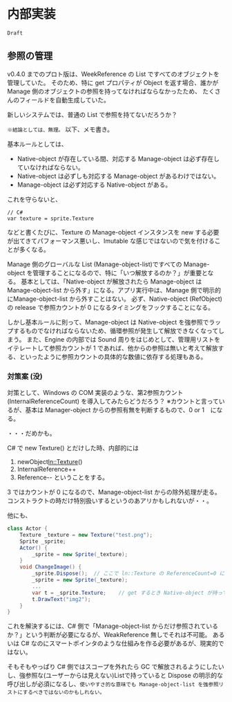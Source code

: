 内部実装
==========

`Draft`

参照の管理
----------

v0.4.0 までのプロト版は、WeekReference の List ですべてのオブジェクトを管理していた。
そのため、特に get プロパティが Object を返す場合、誰かが Manage 側のオブジェクトの参照を持ってなければならなかったため、
たくさんのフィールドを自動生成していた。

新しいシステムでは、普通の List で参照を持てないだろうか？

`※結論としては、無理。` 以下、メモ書き。

基本ルールとしては、
- Native-object が存在している間、対応する Manage-object は必ず存在していなければならない。
- Native-object は必ずしも対応する Manage-object があるわけではない。
- Manage-object は必ず対応する Native-object がある。

これを守らないと、

```
// C#
var texture = sprite.Texture
```

などと書くたびに、Texture の Manage-object インスタンスを new する必要が出てきてパフォーマンス悪いし、Imutable な感じではないので気を付けることが多くなる。

Manage 側のグローバルな List (Manage-object-list)ですべての Manage-object を管理することになるので、特に「いつ解放するのか？」が重要となる。
基本としては、「Native-object が解放されたら Manage-object は Manage-object-list から外す」になる。アプリ実行中は、Manage 側で明示的にManage-object-list から外すことはない。
必ず、Native-object (RefObject) の release で参照カウントが 0 になるタイミングをフックすることになる。

しかし基本ルールに則って、Manage-object は Native-object を強参照でラップするものでなければならないため、循環参照が発生して解放できなくなってしまう。
また、Engine の内部では Sound 周りをはじめとして、管理用リストをイテレートして参照カウントが 1 であれば、他からの参照は無いと考えて解放する、といったように参照カウントの具体的な数値に依存する処理もある。

### 対策案 (没)
対策として、Windows の COM 実装のような、第2参照カウント (InternalReferenceCount) を導入してみたらどうだろう？
※カウントと言っているが、基本は Manager-object からの参照有無を判断するもので、0 or 1　になる。

・・・だめかも。

C# で new Texture() とだけした時、内部的には
1. newObject<ln::Texture>()
2. InternalReference++
3. Reference--
ということをする。

3 ではカウントが 0 になるので、Manage-object-list からの除外処理が走る。
コンストラクトの時だけ特別扱いするというのあアリかもしれないが・・。

他にも、

```cs
class Actor {
    Texture _texture = new Texture("test.png");
    Sprite _sprite;
    Actor() {
        _sprite = new Sprite(_texture);
    }
    void ChangeImage() {
        _sprite.Dispose();  // ここで ln::Texture の ReferenceCount=0 になり、Manage-object-list から除外される
        _sprite = new Sprite(_texture);
        ...
        var t = _sprite.Texture;    // get するとき Native-object が持っているインデックスをもとに Manage-object-list を探してしまう
        t.DrawText("img2");
    }
}
```

これを解決するには、C# 側で「Manage-object-list からだけ参照されているか？」という判断が必要になるが、WeakReference 無しでそれは不可能。
あるいは C# なのにスマートポインタのような仕組みを作る必要があるが、現実的ではない。

そもそもやっぱり C# 側ではスコープを外れたら GC で解放されるようにしたいし、強参照な(ユーザーからは見えない)Listで持っていると Dispose の明示的な呼び出しが必須になるし、`使いやすさ的な意味でも Manage-object-list を強参照リストにするべきではないのかもしれない。`


